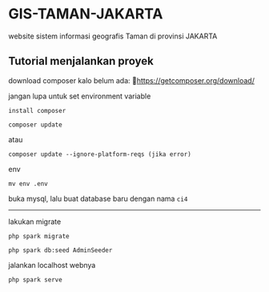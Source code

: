 # GIS-TAMAN-JAKARTA

website sistem informasi geografis Taman di provinsi JAKARTA

## Tutorial menjalankan proyek

download composer kalo belum ada: 🔗https://getcomposer.org/download/ 

jangan lupa untuk set environment variable

```
install composer
```

```
composer update
```
atau
```
composer update --ignore-platform-reqs (jika error)
```

env
```
mv env .env
```

buka mysql, lalu buat database baru dengan nama `ci4`
<hr />

lakukan migrate

```
php spark migrate
```

```
php spark db:seed AdminSeeder
```

jalankan localhost webnya
```
php spark serve
```
